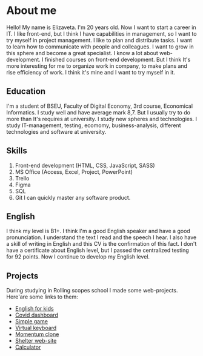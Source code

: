 # About me
Hello! My name is Elizaveta. I'm 20 years old. Now I want to start a career in IT. I like front-end, but I think I have capabilities in management, so I want to try myself in project management.
I like to plan and distribute tasks. I want to learn how to communicate with people and colleagues. I want to grow in this sphere and become a great specialist.
I know a lot about web-development. I finished courses on front-end development. But I think It's more interesting for me to organize work in company, to make plans and rise efficiency of work. I think it's mine and I want to try myself in it.
## Education
I'm a student of BSEU, Faculty of Digital Economy, 3rd course, Economical Informatics.
I study well and have average mark 8,7. But I usually try to do more than It's requires at university. I study new spheres and technologies.
I study IT-management, testing, ecomomy, business-analysis, different technologies and software at university.
## Skills
1. Front-end development (HTML, CSS, JavaScript, SASS)
2. MS Office (Access, Excel, Project, PowerPoint)
3. Trello
4. Figma
5. SQL
6. Git
I can quickly master any software product.
## English
I think my level is B1+. I think I'm a good English speaker and have a good pronunciation. I understand the text I read and the speech I hear. I also have a skill of writing in English and this CV is the confirmation of this fact. I don't have a certificate about English level, but I passed the centralized testing for 92 points. Now I continue to develop my English level.
## Projects
During studying in Rolling scopes school I made some web-projects. Here'are some links to them: 
* [English for kids](https://rolling-scopes-school.github.io/elizavetapanasiuk-JS2020Q3/english-for-kids/)
* [Covid dashboard](https://rolling-scopes-school.github.io/elizavetapanasiuk-JS2020Q3/covid-dashboard/)
* [Simple game](https://rolling-scopes-school.github.io/elizavetapanasiuk-JS2020Q3/gem-puzzle/)
* [Virtual keyboard](https://rolling-scopes-school.github.io/elizavetapanasiuk-JS2020Q3/virtual-keyboard/)
* [Momentum clone](https://rolling-scopes-school.github.io/elizavetapanasiuk-JS2020Q3/momentum/)
* [Shelter web-site](https://rolling-scopes-school.github.io/elizavetapanasiuk-JS2020Q3/shelter/pages/main/main.html)
* [Calculator](https://rolling-scopes-school.github.io/elizavetapanasiuk-JS2020Q3/calculator/)
